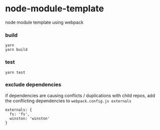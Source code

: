 # node-module-template
node module template using webpack

### build
```
yarn
yarn build
```

### test
```
yarn test
```

### exclude dependencies
if dependencies are causing conflicts / duplications with child repos,
add the conflicting dependencies to `webpack.config.js externals`
```
externals: {
  fs: 'fs',
  winston: 'winston'  
}
```

###